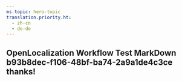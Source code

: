 ```yaml
---
ms.topic: hero-topic
translation.priority.ht: 
  - zh-cn
  - de-de
---
```

## OpenLocalization Workflow Test MarkDown b93b8dec-f106-48bf-ba74-2a9a1de4c3ce thanks!

